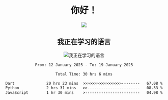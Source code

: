 <div align="center">
<h1>你好！</h1>
  
<a href="https://github.com/ikun0014">
    <img align="center" src="https://github-readme-stats-sigma-five.vercel.app/api?username=ikun0014&include_all_commits=true&show_icons=true&count_private=true&locale=cn&bg_color=0,EC6C6C,FFD479,FFFC79,73FA79,73FDFF,D783FF" />
  </a>
</div>

<div align="center">
<h2>我正在学习的语言</h2>
  
![我正在学习的语言](https://skillicons.dev/icons?i=python,nodejs,vue,html)

</div>

<div align="center">
<!--START_SECTION:waka-->

```txt
From: 12 January 2025 - To: 19 January 2025

Total Time: 30 hrs 6 mins

Dart              20 hrs 23 mins  >>>>>>>>>>>>>>>>>--------   67.08 %
Python            2 hrs 31 mins   >>-----------------------   08.33 %
JavaScript        1 hr 30 mins    >------------------------   04.98 %
```

<!--END_SECTION:waka-->

</div>
